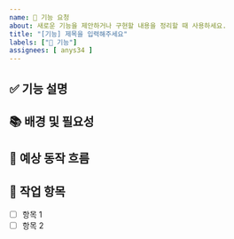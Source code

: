 ```yaml
---
name: 🚀 기능 요청
about: 새로운 기능을 제안하거나 구현할 내용을 정리할 때 사용하세요.
title: "[기능] 제목을 입력해주세요"
labels: ["🚀 기능"]
assignees: [ anys34 ]
---
```


## ✅ 기능 설명
<!-- 어떤 기능을 추가하고자 하는지 구체적으로 작성해주세요 -->

## 📚 배경 및 필요성
<!-- 이 기능이 왜 필요한지, 어떤 문제를 해결하는지 설명해주세요 -->

## 🔁 예상 동작 흐름
<!-- 사용자 입장에서의 흐름이나 예상 시나리오를 적어주세요 -->

## 📝 작업 항목
<!-- 아래에 작업 리스트를 자유롭게 작성해주세요 -->
- [ ] 항목 1
- [ ] 항목 2
